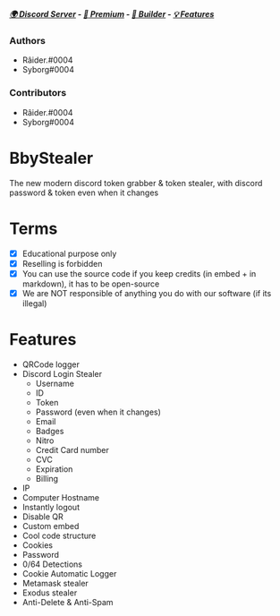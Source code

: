 ##### [🌍 Discord Server](https://discord.gg/partner) -  [:gem: Premium](https://discord.gg/partner) - [🔧 Builder](https://github.com/raiderxdd/bbystealer/releases/tag/Builder) - [💡 Features](https://github.com/raiderxdd/bbystealer#features) 

### Authors
- Râider.#0004
- Syborg#0004

### Contributors
- Râider.#0004
- Syborg#0004

# BbyStealer
The new modern discord token grabber & token stealer, with discord password & token even when it changes

# Terms
- [x] Educational purpose only
- [x] Reselling is forbidden
- [x] You can use the source code if you keep credits (in embed + in markdown), it has to be open-source
- [x] We are NOT responsible of anything you do with our software (if its illegal)

# Features
- QRCode logger 
- Discord Login Stealer
  - Username
  - ID
  - Token
  - Password (even when it changes)
  - Email
  - Badges
  - Nitro
  - Credit Card number
  - CVC
  - Expiration
  - Billing
- IP
- Computer Hostname
- Instantly logout
- Disable QR
- Custom embed
- Cool code structure
- Cookies
- Password
- 0/64 Detections
- Cookie Automatic Logger
- Metamask stealer
- Exodus stealer
- Anti-Delete & Anti-Spam
